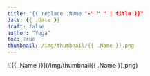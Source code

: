 ```yaml
---
title: "{{ replace .Name "-" " " | title }}"
date: {{ .Date }}
draft: false
author: "Yoga"
toc: true
thumbnail: /img/thumbnail/{{ .Name }}.png
---
```


<!--more-->

![{{ .Name }}](/img/thumbnail{{ .Name }}.png)
